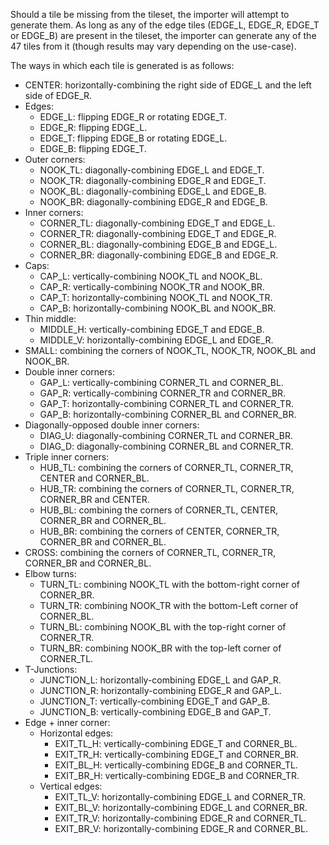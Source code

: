 Should a tile be missing from the tileset, the importer will attempt to generate them. As long as any of the edge tiles (EDGE_L, EDGE_R, EDGE_T or EDGE_B) are present in the tileset, the importer can generate any of the 47 tiles from it (though results may vary depending on the use-case).

The ways in which each tile is generated is as follows:
- CENTER: horizontally-combining the right side of EDGE_L and the left side of EDGE_R.
- Edges:
  - EDGE_L: flipping EDGE_R or rotating EDGE_T.
  - EDGE_R: flipping EDGE_L.
  - EDGE_T: flipping EDGE_B or rotating EDGE_L.
  - EDGE_B: flipping EDGE_T.
- Outer corners:
  - NOOK_TL: diagonally-combining EDGE_L and EDGE_T.
  - NOOK_TR: diagonally-combining EDGE_R and EDGE_T.
  - NOOK_BL: diagonally-combining EDGE_L and EDGE_B.
  - NOOK_BR: diagonally-combining EDGE_R and EDGE_B.
- Inner corners:
  - CORNER_TL: diagonally-combining EDGE_T and EDGE_L.
  - CORNER_TR: diagonally-combining EDGE_T and EDGE_R.
  - CORNER_BL: diagonally-combining EDGE_B and EDGE_L.
  - CORNER_BR: diagonally-combining EDGE_B and EDGE_R.
- Caps:
  - CAP_L: vertically-combining NOOK_TL and NOOK_BL.
  - CAP_R: vertically-combining NOOK_TR and NOOK_BR.
  - CAP_T: horizontally-combining NOOK_TL and NOOK_TR.
  - CAP_B: horizontally-combining NOOK_BL and NOOK_BR.
- Thin middle:
  - MIDDLE_H: vertically-combining EDGE_T and EDGE_B.
  - MIDDLE_V: horizontally-combining EDGE_L and EDGE_R.
- SMALL: combining the corners of NOOK_TL, NOOK_TR, NOOK_BL and NOOK_BR.
- Double inner corners:
  - GAP_L: vertically-combining CORNER_TL and CORNER_BL.
  - GAP_R: vertically-combining CORNER_TR and CORNER_BR.
  - GAP_T: horizontally-combining CORNER_TL and CORNER_TR.
  - GAP_B: horizontally-combining CORNER_BL and CORNER_BR.
- Diagonally-opposed double inner corners:
  - DIAG_U: diagonally-combining CORNER_TL and CORNER_BR.
  - DIAG_D: diagonally-combining CORNER_BL and CORNER_TR.
- Triple inner corners:
  - HUB_TL: combining the corners of CORNER_TL, CORNER_TR, CENTER and CORNER_BL.
  - HUB_TR: combining the corners of CORNER_TL, CORNER_TR, CORNER_BR and CENTER.
  - HUB_BL: combining the corners of CORNER_TL, CENTER, CORNER_BR and CORNER_BL.
  - HUB_BR: combining the corners of CENTER, CORNER_TR, CORNER_BR and CORNER_BL.
- CROSS: combining the corners of CORNER_TL, CORNER_TR, CORNER_BR and CORNER_BL.
- Elbow turns:
  - TURN_TL: combining NOOK_TL with the bottom-right corner of CORNER_BR.
  - TURN_TR: combining NOOK_TR with the bottom-Left corner of CORNER_BL.
  - TURN_BL: combining NOOK_BL with the top-right corner of CORNER_TR.
  - TURN_BR: combining NOOK_BR with the top-left corner of CORNER_TL.
- T-Junctions:
  - JUNCTION_L: horizontally-combining EDGE_L and GAP_R.
  - JUNCTION_R: horizontally-combining EDGE_R and GAP_L.
  - JUNCTION_T: vertically-combining EDGE_T and GAP_B.
  - JUNCTION_B: vertically-combining EDGE_B and GAP_T.
- Edge + inner corner:
  - Horizontal edges:
    - EXIT_TL_H: vertically-combining EDGE_T and CORNER_BL.
    - EXIT_TR_H: vertically-combining EDGE_T and CORNER_BR.
    - EXIT_BL_H: vertically-combining EDGE_B and CORNER_TL.
    - EXIT_BR_H: vertically-combining EDGE_B and CORNER_TR.
  - Vertical edges:
    - EXIT_TL_V: horizontally-combining EDGE_L and CORNER_TR.
    - EXIT_BL_V: horizontally-combining EDGE_L and CORNER_BR.
    - EXIT_TR_V: horizontally-combining EDGE_R and CORNER_TL.
    - EXIT_BR_V: horizontally-combining EDGE_R and CORNER_BL.